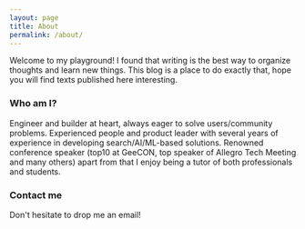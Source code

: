 ```yaml
---
layout: page
title: About
permalink: /about/
---
```


Welcome to my playground! I found that writing is the best way to organize thoughts and learn new things. This blog is a place to do exactly that, hope you will find texts published here interesting.

### Who am I?

Engineer and builder at heart, always eager to solve users/community problems. Experienced people and product leader with several years of experience in developing search/AI/ML-based solutions. Renowned conference speaker (top10 at GeeCON, top speaker of Allegro Tech Meeting and many others) apart from that I enjoy being a tutor of both professionals and students.


### Contact me

Don't hesitate to drop me an email!
